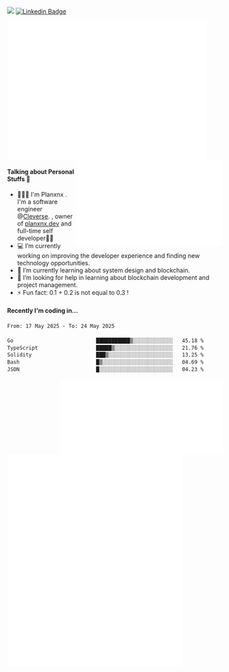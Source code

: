 ![](https://komarev.com/ghpvc/?username=Planxnx&color=5f4b8b&style=flat-square)
[![Linkedin Badge](https://img.shields.io/badge/-Planxnx-blue?style=flat-square&logo=Linkedin&logoColor=white&link=https://www.linkedin.com/in/planxnx/)](https://www.linkedin.com/in/planxnx/)

<div>
  <a href="https://planxnx.dev"><img width=465px align="center" src="/metrics/main.svg" alt="Planxnx"></a>
  <a href="https://planxnx.dev"><img width=345px align="right" src='https://raw.githubusercontent.com/Planxnx/github-stats-transparent/main/generated/languages.svg' alt="Planxnx" />
</a>
</div>
<!--   <img align="right" src='https://github-readme-stats.vercel.app/api/top-langs/?username=Planxnx&layout=compact&hide=php' alt="Planxnx" /> -->

#### Talking about Personal Stuffs 🎯
- 🧑🏻‍💻 I'm Planxnx . I'm a software engineer @[Cleverse](https://cleverse.com/). , owner of [planxnx.dev](https://planxnx.dev/) and full-time self developer✌🏻
- 💻 I’m currently working on improving the developer experience and finding new technology opportunities.
- 🌱 I’m currently learning about system design and blockchain.
- 🤔 I’m looking for help in learning about blockchain development and project management.
- ⚡ Fun fact: 0.1 + 0.2 is not equal to 0.3 !

#### Recently I'm coding in...

<!--START_SECTION:waka-->

```txt
From: 17 May 2025 - To: 24 May 2025

Go                           ███████████▒░░░░░░░░░░░░░   45.18 %
TypeScript                   █████▒░░░░░░░░░░░░░░░░░░░   21.76 %
Solidity                     ███▒░░░░░░░░░░░░░░░░░░░░░   13.25 %
Bash                         █▒░░░░░░░░░░░░░░░░░░░░░░░   04.69 %
JSON                         █░░░░░░░░░░░░░░░░░░░░░░░░   04.23 %
```

<!--END_SECTION:waka-->

<a href="https://planxnx.dev"><img width=380px align="right" src="/metrics/plugin.languages.used.svg" alt="Planxnx"></a>
<a href="https://planxnx.dev"><img width=410px align="left" src="/metrics/plugin.achivements.svg" alt="Planxnx"></a>
